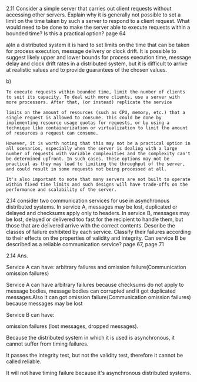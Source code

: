 2.11 Consider a simple server that carries out client requests without accessing other servers. Explain why it is generally not possible to set a limit on the time taken by such a server to respond to a client request. What would need to be done to make the server able to execute requests within a bounded time? Is this a practical option? page 64

a)In a distributed system it is hard to set limits on the time that can be taken for process execution, message delivery or clock drift. It is possible to suggest likely upper and lower bounds for process execution time, message delay and clock drift rates in a distributed system, but it is difficult to arrive at realistic values and to provide guarantees of the chosen values.

b)

```
To execute requests within bounded time, limit the number of clients to suit its capacity. To deal with more clients, use a server with more processors. After that, (or instead) replicate the service
```

```Chat gpt的回答
limits on the amount of resources (such as CPU, memory, etc.) that a single request is allowed to consume. This could be done by implementing resource usage quotas for requests, or by using a technique like containerization or virtualization to limit the amount of resources a request can consume.

However, it is worth noting that this may not be a practical option in all scenarios, especially when the server is dealing with a large number of requests with variable complexities and the complexity can't be determined upfront. In such cases, these options may not be practical as they may lead to limiting the throughput of the server, and could result in some requests not being processed at all.

It's also important to note that many servers are not built to operate within fixed time limits and such designs will have trade-offs on the performance and scalability of the server.
```

2.14 consider two communication services for use in asynchronous distributed systems. In service A, messages may be lost, duplicated or delayed and checksums apply only to headers. In service B, messages may be lost, delayed or delivered too fast for the recipient to handle them, but those that are delivered arrive with the correct contents.
Describe the classes of failure exhibited by each service. Classify their failures according to their effects on the properties of validity and integrity. Can service B be described as a reliable communication service? page 67, page 71

2.14 Ans.

Service A can have:
arbitrary failures and omission failure(Communication omission failures)

Service A can have arbitrary failures because checksums do not apply to message bodies, message bodies can corrupted and it got duplicated messages.Also it can got omission failure(Communication omission failures) because messages may be lost

Service B can have:

omission failures (lost messages, dropped messages).

Because the distributed system in which it is used is asynchronous, it cannot suffer from timing failures.

It passes the integrity test, but not the validity test, therefore it cannot be called reliable.

It will not have timing failure because it's asynchronous distributed systems.
